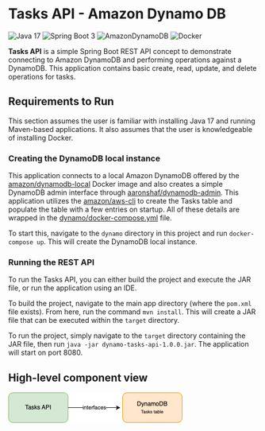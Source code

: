 # Tasks API - Amazon Dynamo DB

![Java 17](https://img.shields.io/badge/java_17-%23ED8B00.svg?style=for-the-badge&logo=openjdk&logoColor=white)
![Spring Boot 3](https://img.shields.io/badge/spring_boot_3-%236DB33F.svg?style=for-the-badge&logo=spring-boot&logoColor=white)
![AmazonDynamoDB](https://img.shields.io/badge/Amazon%20DynamoDB-4053D6?style=for-the-badge&logo=Amazon%20DynamoDB&logoColor=white)
![Docker](https://img.shields.io/badge/docker-%230db7ed.svg?style=for-the-badge&logo=docker&logoColor=white)

**Tasks API** is a simple Spring Boot REST API concept to demonstrate connecting to Amazon DynamoDB and performing operations against a DynamoDB. This application contains basic create, read, update, and delete operations for tasks.

## Requirements to Run
This section assumes the user is familiar with installing Java 17 and running Maven-based applications. It also assumes that the user is knowledgeable of installing Docker.

### Creating the DynamoDB local instance
This application connects to a local Amazon DynamoDB offered by the [amazon/dynamodb-local](https://hub.docker.com/r/amazon/dynamodb-local) Docker image and also creates a simple DynamoDB admin interface through [aaronshaf/dynamodb-admin](https://hub.docker.com/r/aaronshaf/dynamodb-admin). This application utilizes the [amazon/aws-cli](https://hub.docker.com/r/amazon/aws-cli) to create the Tasks table and populate the table with a few entries on startup. All of these details are wrapped in the [dynamo/docker-compose.yml](https://github.com/narlock/dynamo-tasks-api/blob/main/dynamo/docker-compose.yml) file.

To start this, navigate to the `dynamo` directory in this project and run `docker-compose up`. This will create the DynamoDB local instance.

### Running the REST API
To run the Tasks API, you can either build the project and execute the JAR file, or run the application using an IDE.

To build the project, navigate to the main app directory (where the `pom.xml` file exists). From here, run the command `mvn install`. This will create a JAR file that can be executed within the `target` directory.

To run the project, simply navigate to the `target` directory containing the JAR file, then run `java -jar dynamo-tasks-api-1.0.0.jar`. The application will start on port 8080.

## High-level component view

![Component Diagram](readme%20assets/componentDiagram.png)